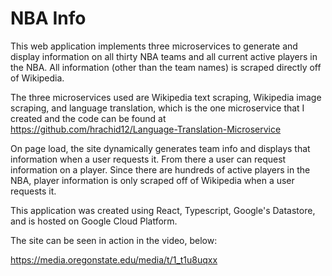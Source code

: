 # NBA Info

This web application implements three microservices to generate and display information on all thirty NBA teams and all current active players in the NBA. All
information (other than the team names) is scraped directly off of Wikipedia. 

The three microservices used are Wikipedia text scraping, Wikipedia image scraping, and language translation, which is the one microservice that I created and the 
code can be found at https://github.com/hrachid12/Language-Translation-Microservice

On page load, the site dynamically generates team info and displays that information when a user requests it. From there a user can request information on a player.
Since there are hundreds of active players in the NBA, player information is only scraped off of Wikipedia when a user requests it.

This application was created using React, Typescript, Google's Datastore, and is hosted on Google Cloud Platform.

The site can be seen in action in the video, below:

https://media.oregonstate.edu/media/t/1_t1u8uqxx
